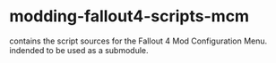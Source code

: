 # modding-fallout4-scripts-mcm
contains the script sources for the Fallout 4 Mod Configuration Menu. indended to be used as a submodule.

